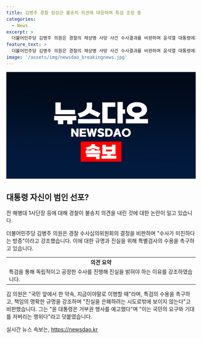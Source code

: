 ```yaml
---
title: 김병주 경찰 임성근 불송치 의견에 대응하며 특검 조정 중
categories:
  - News
excerpt: >
  더불어민주당 김병주 의원은 경찰의 채상병 사망 사건 수사결과를 비판하며 윤석열 대통령에게 특별수사를 요구했다. 김 의원은 정부의 의문스러운 결정에 대한 국민들의 요구를 강조하면서, 특별수사를 피할 경우 대통령이 범인으로 자처해야 한다고 주장했다. 이에 대변인도 윤 대통령을 향해 특별수사 수용을 촉구하며, 진실을 밝힐 길은 특별수사뿐이라고 강조했다. 윤 대통령의 특별수사 거부시 국민에게 자신이 범인임을 선포해야 한다고 덧붙였다.
feature_text: >
  더불어민주당 김병주 의원은 경찰의 채상병 사망 사건 수사결과를 비판하며 윤석열 대통령에게 특별수사를 요구했다. 김 의원은 정부의 의문스러운 결정에 대한 국민들의 요구를 강조하면서, 특별수사를 피할 경우 대통령이 범인으로 자처해야 한다고 주장했다. 이에 대변인도 윤 대통령을 향해 특별수사 수용을 촉구하며, 진실을 밝힐 길은 특별수사뿐이라고 강조했다. 윤 대통령의 특별수사 거부시 국민에게 자신이 범인임을 선포해야 한다고 덧붙였다.
image: '/assets/img/newsdao_breakingnews.jpg'
---
```


<p><img src="/assets/img/newsdao_breakingnews.jpg" alt="pcversion 속보" /></p>

<h2 data-ke-size="size26">대통령 자신이 범인 선포?</h2>

<p>전 해병대 1사단장 등에 대해 경찰이 불송치 의견을 내린 것에 대한 논란이 일고 있습니다.</p>

<p data-ke-size="size16">더불어민주당 김병주 의원은 경찰 수사심의위원회의 결정을 비판하며 "수사가 미진하다는 방증"이라고 강조했습니다. 이에 대한 규명과 진실을 위해 특별검사의 수용을 촉구하고 있습니다.</p>

<table>
  <tr>
    <td style="text-align: center; height: 17px;"><b>의견 요약</b></td>
  </tr>
  <tr>
    <td>특검을 통해 독립적이고 공정한 수사를 진행해 진실을 밝혀야 하는 이유를 강조하였습니다.</td>
  </tr>
</table>

<p data-ke-size="size16">김 의원은 "국민 앞에서 한 약속, 지금이야말로 이행할 때"라며, 특검의 수용을 촉구하고, 책임의 명확한 규명을 강조하며 "진실을 은폐하려는 시도로밖에 보이지 않는다"고 비판했습니다. 그는 "윤 대통령은 거부권 행사를 예고했다"며 "이는 국민의 요구와 기대를 저버리는 행위다"라고 덧붙였습니다.</p>
실시간 뉴스 속보는, <a href="https://newsdao.kr" rel="dofollow">https://newsdao.kr</a>


